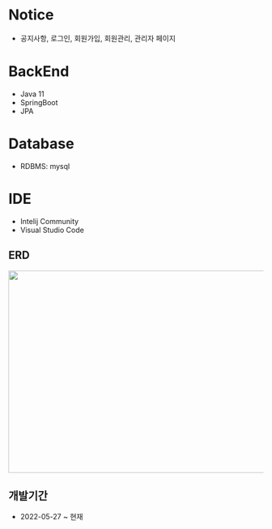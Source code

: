 # Notice
+ 공지사항, 로그인, 회원가입, 회원관리, 관리자 페이지

# BackEnd 
+ Java 11
+ SpringBoot 
+ JPA

# Database 
+ RDBMS: mysql

# IDE
+ Intelij Community
+ Visual Studio Code 

## ERD
<img src="https://user-images.githubusercontent.com/58936137/170468609-801f2fb3-845a-4712-b674-f54727c9aa5b.png" width="600" height="400"/>

## 개발기간
+ 2022-05-27 ~ 현재





